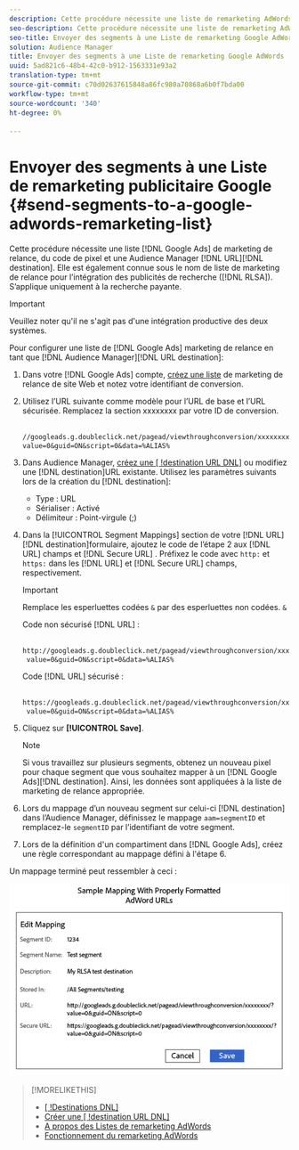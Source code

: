 ```yaml
---
description: Cette procédure nécessite une liste de remarketing AdWords, un code de pixel et une destination URL d’Audience Manager. Elle est également connue sous le nom de liste de marketing de relance pour l’intégration des annonces de recherche (RLSA). S’applique uniquement à la recherche payante.
seo-description: Cette procédure nécessite une liste de remarketing AdWords, un code de pixel et une destination URL d’Audience Manager. Elle est également connue sous le nom de liste de marketing de relance pour l’intégration des annonces de recherche (RLSA). S’applique uniquement à la recherche payante.
seo-title: Envoyer des segments à une Liste de remarketing Google AdWords
solution: Audience Manager
title: Envoyer des segments à une Liste de remarketing Google AdWords
uuid: 5ad821c6-48b4-42c0-b912-1563331e93a2
translation-type: tm+mt
source-git-commit: c70d02637615848a86fc980a70868a6b0f7bda00
workflow-type: tm+mt
source-wordcount: '340'
ht-degree: 0%

---
```



# Envoyer des segments à une Liste de remarketing publicitaire Google {#send-segments-to-a-google-adwords-remarketing-list}

Cette procédure nécessite une liste [!DNL Google Ads] de marketing de relance, du code de pixel et une Audience Manager [!DNL URL][!DNL destination]. Elle est également connue sous le nom de liste de marketing de relance pour l’intégration des publicités de recherche ([!DNL RLSA]). S’applique uniquement à la recherche payante.

>[!IMPORTANT]
>Veuillez noter qu&#39;il ne s&#39;agit pas d&#39;une intégration productive des deux systèmes.

Pour configurer une liste de [!DNL Google Ads] marketing de relance en tant que [!DNL Audience Manager][!DNL URL destination]:

1. Dans votre [!DNL Google Ads] compte, [créez une liste](https://support.google.com/adwords/answer/2454064?hl=en) de marketing de relance de site Web et notez votre identifiant de conversion.
1. Utilisez l’URL suivante comme modèle pour l’URL de base et l’URL sécurisée. Remplacez la section xxxxxxxx par votre ID de conversion.

   ```
    //googleads.g.doubleclick.net/pagead/viewthroughconversion/xxxxxxxx/?value=0&guid=ON&script=0&data=%ALIAS%
   ```

1. Dans Audience Manager, [créez une [ !destination URL DNL]](../../features/destinations/create-url-destination.md) ou modifiez une [!DNL destination]URL existante. Utilisez les paramètres suivants lors de la création du [!DNL destination]:
   * Type : URL
   * Sérialiser : Activé
   * Délimiteur : Point-virgule (;)

1. Dans la [!UICONTROL Segment Mappings] section de votre [!DNL URL][!DNL destination]formulaire, ajoutez le code de l’étape 2 aux [!DNL URL] champs et [!DNL Secure URL] . Préfixez le code avec `http:` et `https:` dans les [!DNL URL] et [!DNL Secure URL] champs, respectivement.

   >[!IMPORTANT]
   >
   >Remplace les esperluettes codées `&` par des esperluettes non codées. `&`

   Code non sécurisé [!DNL URL] :

   ```
    http://googleads.g.doubleclick.net/pagead/viewthroughconversion/xxxxxxxx/?
    value=0&guid=ON&script=0&data=%ALIAS%
   ```

   Code [!DNL URL] sécurisé :

   ```
    https://googleads.g.doubleclick.net/pagead/viewthroughconversion/xxxxxxxx/?
    value=0&guid=ON&script=0&data=%ALIAS%
   ```

1. Cliquez sur **[!UICONTROL Save]**.

   >[!NOTE]
   >
   >Si vous travaillez sur plusieurs segments, obtenez un nouveau pixel pour chaque segment que vous souhaitez mapper à un [!DNL Google Ads][!DNL destination]. Ainsi, les données sont appliquées à la liste de marketing de relance appropriée.

1. Lors du mappage d’un nouveau segment sur celui-ci [!DNL destination] dans l’Audience Manager, définissez le mappage `aam=segmentID` et remplacez-le `segmentID` par l’identifiant de votre segment.
1. Lors de la définition d&#39;un compartiment dans [!DNL Google Ads], créez une règle correspondant au mappage défini à l&#39;étape 6.

Un mappage terminé peut ressembler à ceci :

![](../assets/rlsa_mapping.png)

>[!MORELIKETHIS]
>
>* [[ !Destinations DNL]](../../features/destinations/destinations.md)
>* [Créer une [ !destination URL DNL]](../../features/destinations/create-url-destination.md)
>* [A propos des Listes de remarketing AdWords](https://support.google.com/adwords/answer/2472738)
>* [Fonctionnement du remarketing AdWords](https://support.google.com/adwords/answer/2454000)

